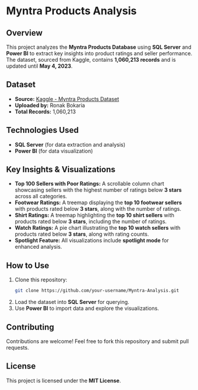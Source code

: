 # Myntra Products Analysis

## Overview
This project analyzes the **Myntra Products Database** using **SQL Server** and **Power BI** to extract key insights into product ratings and seller performance. The dataset, sourced from Kaggle, contains **1,060,213 records** and is updated until **May 4, 2023**.

## Dataset
- **Source:** [Kaggle - Myntra Products Dataset](https://www.kaggle.com/datasets/ronakbokaria/myntra-products-dataset)
- **Uploaded by:** Ronak Bokaria
- **Total Records:** 1,060,213

## Technologies Used
- **SQL Server** (for data extraction and analysis)
- **Power BI** (for data visualization)

## Key Insights & Visualizations
- **Top 100 Sellers with Poor Ratings:** A scrollable column chart showcasing sellers with the highest number of ratings below **3 stars** across all categories.
- **Footwear Ratings:** A treemap displaying the **top 10 footwear sellers** with products rated below **3 stars**, along with the number of ratings.
- **Shirt Ratings:** A treemap highlighting the **top 10 shirt sellers** with products rated below **3 stars**, including the number of ratings.
- **Watch Ratings:** A pie chart illustrating the **top 10 watch sellers** with products rated below **3 stars**, along with rating counts.
- **Spotlight Feature:** All visualizations include **spotlight mode** for enhanced analysis.

## How to Use
1. Clone this repository:
   ```bash
   git clone https://github.com/your-username/Myntra-Analysis.git
   ```
2. Load the dataset into **SQL Server** for querying.
3. Use **Power BI** to import data and explore the visualizations.

## Contributing
Contributions are welcome! Feel free to fork this repository and submit pull requests.

## License
This project is licensed under the **MIT License**.

